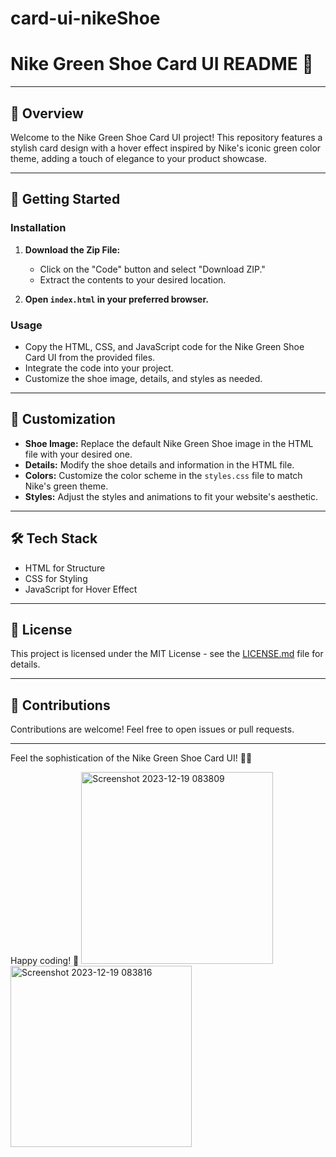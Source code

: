 # card-ui-nikeShoe

# Nike Green Shoe Card UI README 🚀

---

## 🌟 Overview

Welcome to the Nike Green Shoe Card UI project! This repository features a stylish card design with a hover effect inspired by Nike's iconic green color theme, adding a touch of elegance to your product showcase.

---

## 🚀 Getting Started

### Installation

1. **Download the Zip File:**
   - Click on the "Code" button and select "Download ZIP."
   - Extract the contents to your desired location.

2. **Open `index.html` in your preferred browser.**

### Usage

- Copy the HTML, CSS, and JavaScript code for the Nike Green Shoe Card UI from the provided files.
- Integrate the code into your project.
- Customize the shoe image, details, and styles as needed.

---

## 🎨 Customization

- **Shoe Image:** Replace the default Nike Green Shoe image in the HTML file with your desired one.
- **Details:** Modify the shoe details and information in the HTML file.
- **Colors:** Customize the color scheme in the `styles.css` file to match Nike's green theme.
- **Styles:** Adjust the styles and animations to fit your website's aesthetic.

---

## 🛠️ Tech Stack

- HTML for Structure
- CSS for Styling
- JavaScript for Hover Effect

---

## 📄 License

This project is licensed under the MIT License - see the [LICENSE.md](LICENSE.md) file for details.

---

## 🤝 Contributions

Contributions are welcome! Feel free to open issues or pull requests.

---

Feel the sophistication of the Nike Green Shoe Card UI! 🚀👟

Happy coding! 🌟
<img width="307" alt="Screenshot 2023-12-19 083809" src="https://github.com/elijahgummer/card-ui-nikeShoe/assets/96103526/d0df2fde-408c-4f94-88d3-01d56b9ccf6b">
<img width="290" alt="Screenshot 2023-12-19 083816" src="https://github.com/elijahgummer/card-ui-nikeShoe/assets/96103526/44b976bc-f49b-4118-a169-f6c4faf3bedc">
